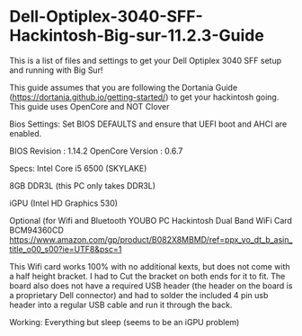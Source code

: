 # Dell-Optiplex-3040-SFF-Hackintosh-Big-sur-11.2.3-Guide
This is a list of files and settings to get your Dell Optiplex 3040 SFF setup and running with Big Sur!


This guide assumes that you are following the Dortania Guide (https://dortania.github.io/getting-started/) to get your hackintosh going. This guide uses OpenCore and NOT Clover


Bios Settings: Set BIOS DEFAULTS and ensure that UEFI boot and AHCI are enabled.

BIOS Revision : 1.14.2
OpenCore Version : 0.6.7

Specs:
Intel Core i5 6500 (SKYLAKE)

8GB DDR3L (this PC only takes DDR3L) 

iGPU (Intel HD Graphics 530)





Optional (for Wifi and Bluetooth
YOUBO PC Hackintosh Dual Band WiFi Card BCM94360CD 
https://www.amazon.com/gp/product/B082X8MBMD/ref=ppx_yo_dt_b_asin_title_o00_s00?ie=UTF8&psc=1

This Wifi card works 100% with no additional kexts, but does not come with a half height bracket. I had to Cut the bracket on both ends for it to fit. The board also does not have a required USB header (the header on the board is a proprietary Dell connector) and had to solder the included 4 pin usb header into a regular USB cable and run it through the back.

Working:
Everything but sleep (seems to be an iGPU problem)




